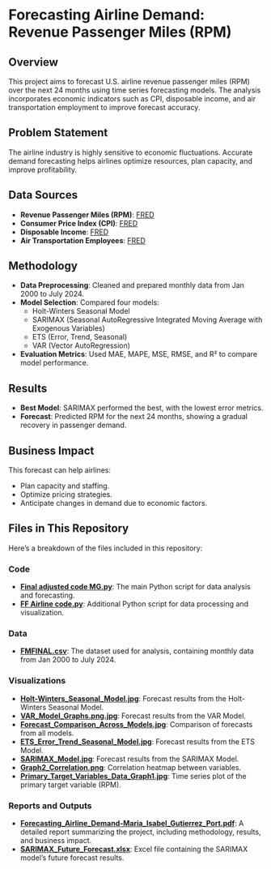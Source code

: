 # Forecasting Airline Demand: Revenue Passenger Miles (RPM)

## Overview
This project aims to forecast U.S. airline revenue passenger miles (RPM) over the next 24 months using time series forecasting models. The analysis incorporates economic indicators such as CPI, disposable income, and air transportation employment to improve forecast accuracy.

## Problem Statement
The airline industry is highly sensitive to economic fluctuations. Accurate demand forecasting helps airlines optimize resources, plan capacity, and improve profitability.

## Data Sources
- **Revenue Passenger Miles (RPM)**: [FRED](https://fred.stlouisfed.org/series/RPMD11)
- **Consumer Price Index (CPI)**: [FRED](https://fred.stlouisfed.org/series/CPIAUCSL)
- **Disposable Income**: [FRED](https://fred.stlouisfed.org/series/DSPIC96)
- **Air Transportation Employees**: [FRED](https://fred.stlouisfed.org/series/CES4348100001)

## Methodology
- **Data Preprocessing**: Cleaned and prepared monthly data from Jan 2000 to July 2024.
- **Model Selection**: Compared four models:
  - Holt-Winters Seasonal Model
  - SARIMAX (Seasonal AutoRegressive Integrated Moving Average with Exogenous Variables)
  - ETS (Error, Trend, Seasonal)
  - VAR (Vector AutoRegression)
- **Evaluation Metrics**: Used MAE, MAPE, MSE, RMSE, and R² to compare model performance.

## Results
- **Best Model**: SARIMAX performed the best, with the lowest error metrics.
- **Forecast**: Predicted RPM for the next 24 months, showing a gradual recovery in passenger demand.

## Business Impact
This forecast can help airlines:
- Plan capacity and staffing.
- Optimize pricing strategies.
- Anticipate changes in demand due to economic factors.

## Files in This Repository
Here’s a breakdown of the files included in this repository:

### Code
- **[Final adjusted code MG.py](Final_adjusted_code_MG.py)**: The main Python script for data analysis and forecasting.
- **[FF Airline code.py](FF_Airline_code.py)**: Additional Python script for data processing and visualization.

### Data
- **[FMFINAL.csv](FMFINAL.csv)**: The dataset used for analysis, containing monthly data from Jan 2000 to July 2024.

### Visualizations
- **[Holt-Winters_Seasonal_Model.jpg](Holt-Winters_Seasonal_Model.jpg)**: Forecast results from the Holt-Winters Seasonal Model.
- **[VAR_Model_Graphs.png.jpg](VAR_Model_Graphs.png.jpg)**: Forecast results from the VAR Model.
- **[Forecast_Comparison_Across_Models.jpg](Forecast_Comparison_Across_Models.jpg)**: Comparison of forecasts from all models.
- **[ETS_Error_Trend_Seasonal_Model.jpg](ETS_Error_Trend_Seasonal_Model.jpg)**: Forecast results from the ETS Model.
- **[SARIMAX_Model.jpg](SARIMAX_Model.jpg)**: Forecast results from the SARIMAX Model.
- **[Graph2_Correlation.png](Graph2_Correlation.png)**: Correlation heatmap between variables.
- **[Primary_Target_Variables_Data_Graph1.jpg](Primary_Target_Variables_Data_Graph1.jpg)**: Time series plot of the primary target variable (RPM).

### Reports and Outputs
- **[Forecasting_Airline_Demand-Maria_Isabel_Gutierrez_Port.pdf](Forecasting_Airline_Demand-Maria_Isabel_Gutierrez_Port.pdf)**: A detailed report summarizing the project, including methodology, results, and business impact.
- **[SARIMAX_Future_Forecast.xlsx](SARIMAX_Future_Forecast.xlsx)**: Excel file containing the SARIMAX model’s future forecast results.
